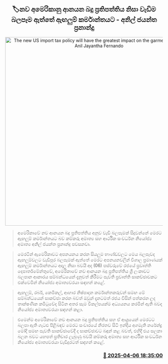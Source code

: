 <p align='center'><b><h2 align='center' title='The new US import tax policy will have the greatest impact on the garment industry - Anil Jayantha Fernando'>🏷නව අමෙරිකානු ආනයන බදු ප්‍රතිපත්තිය නිසා වැඩිම බලපෑම ඇත්තේ ඇඟලුම් කර්මාන්තයට - අනිල් ජයන්ත ප්‍රනාන්දු</h2></b></p>
<p align='center'><img src='https://helakuru.sgp1.cdn.digitaloceanspaces.com/esana/images/lib/anil-jayanthe-tax.jpg' width='600' alt='The new US import tax policy will have the greatest impact on the garment industry - Anil Jayantha Fernando'></p>

> අමෙරිකාවේ නව ආනයන බදු ප්‍රතිපත්තිය අනුව වැඩි බලපෑමක් සිදුවන්නේ මෙරට ඇඟලුම් කර්මාන්තයට බව කම්කරු අමාත්‍ය සහ ආර්ථික සංවර්ධන නියෝජ්‍ය අමාත්‍ය අනිල් ජයන්ත ප්‍රනාන්දු පවසනවා.

> මෙරටින් ඇමෙරිකාවට අපනයනය කරන සියලුම භාණ්ඩවලට මෙය බලපෑවද ඇඟලුම්වලට වැඩිපුර බලපෑමක් ඇත්තේ මෙරට අපනයනවලින් විශාල ප්‍රමාණයක් ඇඟලුම් කර්මාන්තයට අදාල නිසා බවයි අද (06) පස්වරුවේ රජයේ ප්‍රවෘත්ති දෙපාර්තමේන්තුවේ, අමෙරිකාවේ නව ආනයන බදු ප්‍රතිපත්තිය ශ්‍රී ලංකාවට බලපාන ආකාරය සම්බන්ධයෙන් දැනුවත් කිරීමට පැවති ප්‍රවෘත්ති සාකච්ඡාවකට එක්වෙමින් නියෝජ්‍ය අමාත්‍යවරයා සඳහන් කළේ.

> ඇඟලුම්, රබර්, කෙමිකල්, ආහාර නිෂ්පාදන කර්මාන්තකරුවන් සමඟ මේ සම්බන්ධයෙන් සාකච්ඡා කරන බවත් ඔවුන් දැනටමත් රජය විසින් පත්කරන ලද තාක්ෂණික කමිටුවේද සිටින අතර සෑම විකල්පයක්ම අධ්‍යයනය කරමින් ඇති බවද නියෝජ්‍ය අමාත්‍යවරයා සඳහන් කළා.

> එමෙන්ම අමෙරිකාවේ නව ආනයන බදු ප්‍රතිපත්තිය සහ ඒ ආශ්‍රයෙන් මෙරටට බලපා ඇති ගැටළු පිළිබඳව මෙරට සංචාරයේ නිරතව සිටි ඉන්දීය අගමැති නරේන්ද්‍ර මෝදි සමඟ පැවති සාකච්ඡාවේදී ද සාකච්ඡාවට බඳුන් කළ බවත්, එහිදී එය සලකා බලන බවට යහපත් ප්‍රතිචාර ලැබුණු බවයි කම්කරු අමාත්‍ය සහ ආර්ථික සංවර්ධන නියෝජ්‍ය අමාත්‍යවරයා වැඩිදුරටත් සඳහන් කළේ. 



<h3 align='right'><a href='https://www.helakuru.lk/esana/p/109008/'>📅 2025-04-06 18:35:00</a></h3>
